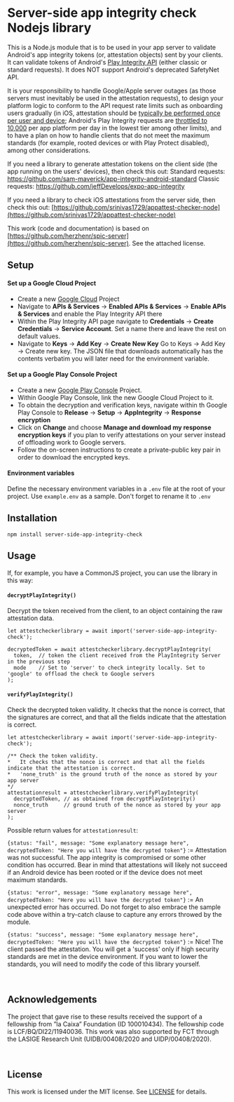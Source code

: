 # Server-side app integrity check Nodejs library

This is a Node.js module that is to be used in your app server to validate Android's app integrity tokens (or, attestation objects) sent by your clients. It can validate tokens of Android's [Play Integrity API](https://developer.android.com/google/play/integrity/overview) (either classic or standard requests). It does NOT support Android's deprecated SafetyNet API.

It is your responsibility to handle Google/Apple server outages (as those servers must inevitably be used in the attestation requests), to design your platform logic to conform to the API request rate limits such as onboarding users gradually (in iOS, attestation should be [typically be performed once per user and device](https://developer.apple.com/documentation/devicecheck/preparing_to_use_the_app_attest_service); Android's Play Integrity requests are [throttled to 10,000](https://developer.android.com/google/play/integrity/classic#compare-standard) per app platform per day in the lowest tier among other limits), and to have a plan on how to handle clients that do not meet the maximum standards (for example, rooted devices or with Play Protect disabled), among other considerations.

If you need a library to generate attestation tokens on the client side (the app running on the users' devices), then check this out:
Standard requests: https://github.com/sam-maverick/app-integrity-android-standard
Classic requests: https://github.com/jeffDevelops/expo-app-integrity

If you need a library to check iOS attestations from the server side, then check this out: [https://github.com/srinivas1729/appattest-checker-node](https://github.com/srinivas1729/appattest-checker-node)

This work (code and documentation) is based on [https://github.com/herzhenr/spic-server](https://github.com/herzhenr/spic-server). See the attached license.



## Setup

#### Set up a Google Cloud Project

- Create a new [Google Cloud](https://console.cloud.google.com) Project
- Navigate to **APIs & Services** -> **Enabled APIs & Services** -> **Enable APIs & Services** and enable the Play Integrity API there
- Within the Play Integrity API page navigate to **Credentials** -> **Create Credentials** -> **Service Account**. Set a name there and leave the rest on default values.
- Navigate to **Keys** -> **Add Key** -> **Create New Key**
  Go to Keys -> Add Key -> Create new key. The JSON file that downloads automatically has the contents verbatim you will later need for the environment variable.

#### Set up a Google Play Console Project
- Create a new [Google Play Console](https://play.google.com/console/) Project.
- Within Google Play Console, link the new Google Cloud Project to it.
- To obtain the decryption and verification keys, navigate within th Google Play Console to **Release** -> **Setup** -> **AppIntegrity** -> **Response encryption**
- Click on **Change** and choose **Manage and download my response encryption keys** if you plan to verify attestations on your server instead of offloading work to Google servers.
- Follow the on-screen instructions to create a private-public key pair in order to download the encrypted keys.

#### Environment variables

Define the necessary environment variables in a `.env` file at the root of your project.
Use `example.env` as a sample. Don't forget to rename it to `.env`



## Installation

```
npm install server-side-app-integrity-check
```



## Usage

If, for example, you have a CommonJS project, you can use the library in this way:

#### `decryptPlayIntegrity()`

Decrypt the token received from the client, to an object containing the raw attestation data.

```
let attestcheckerlibrary = await import('server-side-app-integrity-check');

decryptedToken = await attestcheckerlibrary.decryptPlayIntegrity(
  token,  // token the client received from the PlayIntegrity Server in the previous step
  mode    // Set to 'server' to check integrity locally. Set to 'google' to offload the check to Google servers
);
```

#### `verifyPlayIntegrity()`

Check the decrypted token validity. It checks that the nonce is correct, that the signatures are correct, and that all the fields indicate that the attestation is correct.

```
let attestcheckerlibrary = await import('server-side-app-integrity-check');

/** Check the token validity. 
*   It checks that the nonce is correct and that all the fields indicate that the attestation is correct.
*   'none_truth' is the ground truth of the nonce as stored by your app server
*/
attestationresult = attestcheckerlibrary.verifyPlayIntegrity(
  decryptedToken, // as obtained from decryptPlayIntegrity()
  nonce_truth     // ground truth of the nonce as stored by your app server
);
```

Possible return values for `attestationresult`:

`{status: "fail", message: "Some explanatory message here", decryptedToken: "Here you will have the decrypted token"}`   :=
Attestation was not successful. The app integrity is compromised or some other condition has occurred. Bear in mind that attestations will likely not succeed if an Android device has been rooted or if the device does not meet maximum standards.

`{status: "error", message: "Some explanatory message here", decryptedToken: "Here you will have the decrypted token"}`   :=
An unexpected error has occurred. Do not forget to also embrace the sample code above within a try-catch clause to capture any errors throwed by the module.

`{status: "success", message: "Some explanatory message here", decryptedToken: "Here you will have the decrypted token"}`   :=
Nice! The client passed the attestation. You will get a 'success' only if high security standards are met in the device environment. If you want to lower the standards, you will need to modify the code of this library yourself.

​    

## Acknowledgements

The project that gave rise to these results received the support of a fellowship from ”la Caixa” Foundation (ID 100010434). The fellowship code is LCF/BQ/DI22/11940036. This work was also supported by FCT through the LASIGE Research Unit (UIDB/00408/2020 and UIDP/00408/2020).

​    

## License

This work is licensed under the MIT license. See [LICENSE](LICENSE) for details.